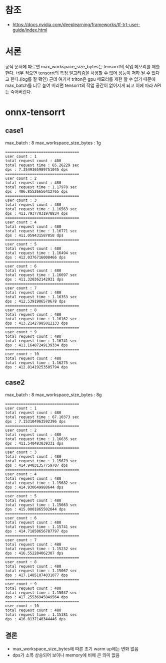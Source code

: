 # 참조
- https://docs.nvidia.com/deeplearning/frameworks/tf-trt-user-guide/index.html

# 서론
공식 문서에 따르면 max_workspace_size_bytes는 tensorrt의 작업 메모리를 제한한다.
너무 적으면 tensorrt의 특정 알고리즘을 사용할 수 없어 성능이 저하 될 수 있다고 한다.(log를 잘 확인)
근데 여기서 triton은 gpu 메모리를 제한 할 수 없기 때문에 max_batch를 너무 높여 버리면 tensorrt의 작업 공간이 없어지게 되고 이에 따라 API는 죽어버린다.

# onnx-tensorrt
## case1
max_batch : 8
max_workspace_size_bytes : 1g
```text
=================================
user count : 1
total request count : 480
total request time : 65.26229 sec
dps : 7.3549365989751045 dps
=================================
user count : 2
total request count : 480
total request time : 1.17978 sec
dps : 406.85526656412765 dps
=================================
user count : 3
total request count : 480
total request time : 1.16563 sec
dps : 411.79377031978834 dps
=================================
user count : 4
total request count : 480
total request time : 1.16771 sec
dps : 411.059431587858 dps
=================================
user count : 5
total request count : 480
total request time : 1.16494 sec
dps : 412.0376716008466 dps
=================================
user count : 6
total request count : 480
total request time : 1.16697 sec
dps : 411.320362142931 dps
=================================
user count : 7
total request count : 480
total request time : 1.16353 sec
dps : 412.5391906570678 dps
=================================
user count : 8
total request count : 480
total request time : 1.16162 sec
dps : 413.21427985012133 dps
=================================
user count : 9
total request count : 480
total request time : 1.16741 sec
dps : 411.16487249139334 dps
=================================
user count : 10
total request count : 480
total request time : 1.16275 sec
dps : 412.81419253505794 dps
```

## case2
max_batch : 8
max_workspace_size_bytes : 8g
```text
=================================
user count : 1
total request count : 480
total request time : 67.10373 sec
dps : 7.153104963592396 dps
=================================
user count : 2
total request count : 480
total request time : 1.16635 sec
dps : 411.540483039331 dps
=================================
user count : 3
total request count : 480
total request time : 1.15679 sec
dps : 414.94031357759707 dps
=================================
user count : 4
total request count : 480
total request time : 1.15682 sec
dps : 414.930649988644 dps
=================================
user count : 5
total request count : 480
total request time : 1.15663 sec
dps : 415.0001865502044 dps
=================================
user count : 6
total request count : 480
total request time : 1.15741 sec
dps : 414.71850656787797 dps
=================================
user count : 7
total request count : 480
total request time : 1.15232 sec
dps : 416.552284062307 dps
=================================
user count : 8
total request count : 480
total request time : 1.15067 sec
dps : 417.14851074031077 dps
=================================
user count : 9
total request count : 480
total request time : 1.15037 sec
dps : 417.25536945849564 dps
=================================
user count : 10
total request count : 480
total request time : 1.15381 sec
dps : 416.0137140344446 dps
```
## 결론
 - max_workspace_size_bytes에 따른 초기 warm up에는 변화 없음
 - dps가 소폭 상승되어 보이나 memory에 비해 큰 의미 없음
